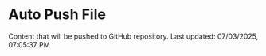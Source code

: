 # Auto Push File

Content that will be pushed to GitHub repository.
Last updated: 07/03/2025, 07:05:37 PM